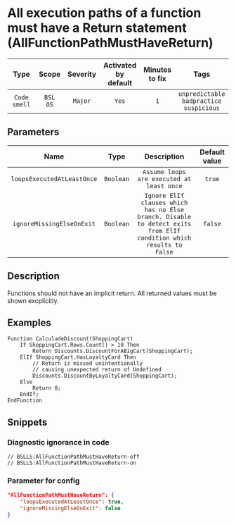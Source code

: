 # All execution paths of a function must have a Return statement (AllFunctionPathMustHaveReturn)

|     Type     |        Scope        | Severity |    Activated<br>by default    |    Minutes<br>to fix    |                             Tags                             |
|:------------:|:-------------------:|:--------:|:-----------------------------:|:-----------------------:|:------------------------------------------------------------:|
| `Code smell` |    `BSL`<br>`OS`    | `Major`  |             `Yes`             |           `1`           |       `unpredictable`<br>`badpractice`<br>`suspicious`       |

## Parameters 


|            Name            |   Type    |                                                    Description                                                     | Default value |
|:--------------------------:|:---------:|:------------------------------------------------------------------------------------------------------------------:|:-------------:|
| `loopsExecutedAtLeastOnce` | `Boolean` |                                     `Assume loops are executed at least once`                                      |    `true`     |
| `ignoreMissingElseOnExit`  | `Boolean` | `Ignore ElIf clauses which has no Else branch. Disable to detect exits from ElIf condition which results to False` |    `false`    |
<!-- Блоки выше заполняются автоматически, не трогать -->
## Description
Functions should not have an implicit return. All returned values must be shown excplicitly.

## Examples
```bsl
Function CalculadeDiscount(ShoppingCart)
    If ShoppingCart.Rows.Count() > 10 Then
        Return Discounts.DiscountForABigCart(ShoppingCart);
    ElIf ShoppingCart.HasLoyaltyCard Then
        // Return is missed unintentionally
        // causing unexpected return of Undefined
        Discounts.DiscountByLoyaltyCard(ShoppingCart);
    Else 
        Return 0;
    EndIf;
EndFunction
```

## Snippets

<!-- Блоки ниже заполняются автоматически, не трогать -->
### Diagnostic ignorance in code

```bsl
// BSLLS:AllFunctionPathMustHaveReturn-off
// BSLLS:AllFunctionPathMustHaveReturn-on
```

### Parameter for config

```json
"AllFunctionPathMustHaveReturn": {
    "loopsExecutedAtLeastOnce": true,
    "ignoreMissingElseOnExit": false
}
```
